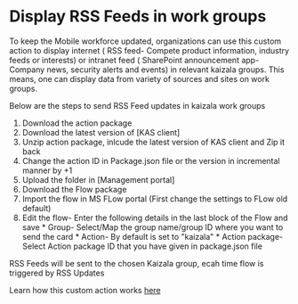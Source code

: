 # Display RSS Feeds in work groups

To keep the Mobile workforce updated, organizations can use this custom action to display internet ( RSS feed- Compete product information, industry feeds or interests) or intranet feed ( SharePoint announcement app- Company news, security alerts and events) in relevant kaizala groups. This means, one can display data from variety of sources and sites on work groups.

Below are the steps to send RSS Feed updates in kaizala work groups

1. Download the action package
2. Download the latest version of [KAS client]
3. Unzip action package, inlcude the latest version of KAS client and Zip it back
4. Change the action ID in Package.json file or the version in incremental manner by +1
5. Upload the folder in [Management portal]
6. Download the Flow package
7. Import the flow in MS FLow portal (First change the settings to FLow old default)
8. Edit the flow-
                 Enter the following details in the last block of the Flow and save
		* Group- Select/Map the group name/group ID where you want to send the card
		* Action- By default is set to "kaizala"
		* Action package- Select Action package ID that you have given in package.json file

RSS Feeds will be sent to the chosen Kaizala group, ecah time flow is triggered by RSS Updates
		
Learn how this custom action works [here](https://github.com/KeerthiKuthati/TestDemo/blob/master/FeedUpdatesDetails.txt)
